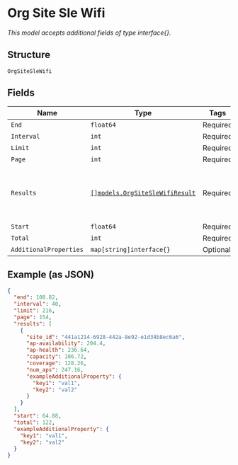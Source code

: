 
# Org Site Sle Wifi

*This model accepts additional fields of type interface{}.*

## Structure

`OrgSiteSleWifi`

## Fields

| Name | Type | Tags | Description |
|  --- | --- | --- | --- |
| `End` | `float64` | Required | - |
| `Interval` | `int` | Required | - |
| `Limit` | `int` | Required | - |
| `Page` | `int` | Required | - |
| `Results` | [`[]models.OrgSiteSleWifiResult`](../../doc/models/org-site-sle-wifi-result.md) | Required | **Constraints**: *Minimum Items*: `1`, *Unique Items Required* |
| `Start` | `float64` | Required | - |
| `Total` | `int` | Required | - |
| `AdditionalProperties` | `map[string]interface{}` | Optional | - |

## Example (as JSON)

```json
{
  "end": 108.82,
  "interval": 40,
  "limit": 216,
  "page": 154,
  "results": [
    {
      "site_id": "441a1214-6928-442a-8e92-e1d34b8ec6a6",
      "ap-availability": 204.4,
      "ap-health": 236.64,
      "capacity": 106.72,
      "coverage": 128.26,
      "num_aps": 247.16,
      "exampleAdditionalProperty": {
        "key1": "val1",
        "key2": "val2"
      }
    }
  ],
  "start": 64.88,
  "total": 122,
  "exampleAdditionalProperty": {
    "key1": "val1",
    "key2": "val2"
  }
}
```

